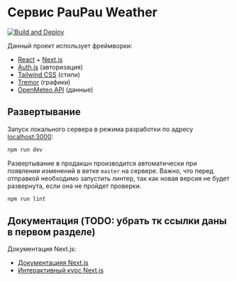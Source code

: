 # Сервис PauPau Weather
[![Build and Deploy](https://github.com/paupau-weather/frontend/actions/workflows/build_deploy_on_master_push_workflow.yaml/badge.svg)](https://github.com/paupau-weather/frontend/actions/workflows/build_deploy_on_master_push_workflow.yaml)

Данный проект использует фреймворки:
- [React](https://react.dev/) + [Next.js](https://nextjs.org)
- [Auth.js](https://authjs.dev/) (авторизация)
- [Tailwind CSS](https://tailwindcss.com/) (стили)
- [Tremor](https://tremor.so/) (графики)
- [OpenMeteo API](https://open-meteo.com/) (данные)

## Развертывание

Запуск локального сервера в режима разработки по адресу [localhost:3000](http://localhost:3000):

```bash
npm run dev
```

Развертывание в продакшн производится автоматически при появлении изменений в ветке `master` на сервере.
Важно, что перед отправкой необходимо запустить линтер, так как новая версия не будет развернута, если она не пройдет проверки.

```bash
npm run lint
```

## Документация (TODO: убрать тк ссылки даны в первом разделе)

Документация Next.js:
- [Документацияя Next.js](https://nextjs.org/docs)
- [Интерактивный курс Next.js](https://nextjs.org/learn)

